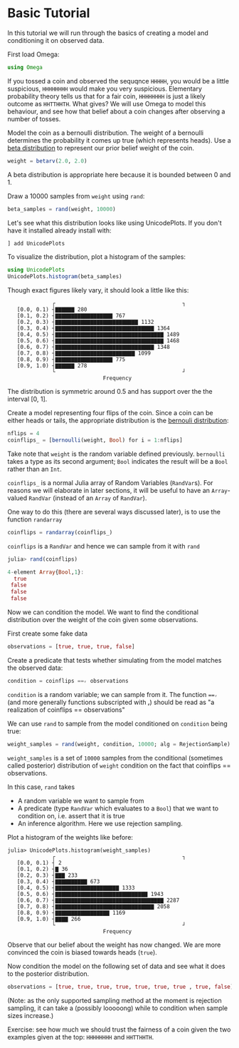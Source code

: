 # Basic Tutorial

In this tutorial we will run through the basics of creating a model and conditioning it on observed data.

First load Omega:

```julia
using Omega
```

If you tossed a coin and observed the sequqnce `HHHHH`, you would be a little suspicious, `HHHHHHHH` would make you very suspicious.
Elementary probability theory tells us that for a fair coin, `HHHHHHHH` is just a likely outcome as `HHTTHHTH`.  What gives?
 We will use Omega to model this behaviour, and see how that belief about a coin changes after observing a number of tosses.

Model the coin as a bernoulli distribution.  The weight of a bernoulli determines the probability it comes up true (which represents heads). Use a [beta distribution](https://en.wikipedia.org/wiki/Beta_distribution) to represent our prior belief weight of the coin.

```julia
weight = betarv(2.0, 2.0)
```

A beta distribution is appropriate here because it is bounded between 0 and 1. 

Draw a 10000 samples from `weight` using `rand`:

```julia
beta_samples = rand(weight, 10000)
```

Let's see what this distribution looks like using UnicodePlots.  If you don't have it installed already install with:

```julia
] add UnicodePlots
```

To visualize the distribution, plot a histogram of the samples:

```julia
using UnicodePlots
UnicodePlots.histogram(beta_samples)
```

Though exact figures likely vary, it should look a little like this:
```
              ┌                                        ┐ 
   [0.0, 0.1) ┤▇▇▇▇▇▇ 280                                
   [0.1, 0.2) ┤▇▇▇▇▇▇▇▇▇▇▇▇▇▇▇▇▇▇ 767                    
   [0.2, 0.3) ┤▇▇▇▇▇▇▇▇▇▇▇▇▇▇▇▇▇▇▇▇▇▇▇▇▇▇ 1132           
   [0.3, 0.4) ┤▇▇▇▇▇▇▇▇▇▇▇▇▇▇▇▇▇▇▇▇▇▇▇▇▇▇▇▇▇▇▇ 1364      
   [0.4, 0.5) ┤▇▇▇▇▇▇▇▇▇▇▇▇▇▇▇▇▇▇▇▇▇▇▇▇▇▇▇▇▇▇▇▇▇▇ 1489   
   [0.5, 0.6) ┤▇▇▇▇▇▇▇▇▇▇▇▇▇▇▇▇▇▇▇▇▇▇▇▇▇▇▇▇▇▇▇▇▇▇ 1468   
   [0.6, 0.7) ┤▇▇▇▇▇▇▇▇▇▇▇▇▇▇▇▇▇▇▇▇▇▇▇▇▇▇▇▇▇▇▇ 1348      
   [0.7, 0.8) ┤▇▇▇▇▇▇▇▇▇▇▇▇▇▇▇▇▇▇▇▇▇▇▇▇▇ 1099            
   [0.8, 0.9) ┤▇▇▇▇▇▇▇▇▇▇▇▇▇▇▇▇▇▇ 775                    
   [0.9, 1.0) ┤▇▇▇▇▇▇ 278                                
              └                                        ┘ 
                              Frequency
```

The distribution is symmetric around 0.5 and has support over the the interval [0, 1].

Create a model representing four flips of the coin.
Since a coin can be either heads or tails, the appropriate distribution is the [bernouli distribution](https://en.wikipedia.org/wiki/Bernoulli_distribution):


```julia
nflips = 4
coinflips_ = [bernoulli(weight, Bool) for i = 1:nflips]
```

Take note that `weight` is the random variable defined previously.
`bernoulli` takes a type as its second argument; `Bool` indicates the result will be a `Bool` rather than an `Int`.

`coinflips_` is a normal Julia array of Random Variables (`RandVar`s).
For reasons we will elaborate in later sections, it will be useful to have an `Array`-valued `RandVar` (instead of an `Array` of `RandVar`).

One way to do this (there are several ways discussed later), is to use the function `randarray`

```julia
coinflips = randarray(coinflips_)
```

`coinflips` is a `RandVar` and hence we can sample from it with `rand`

```julia
julia> rand(coinflips)

4-element Array{Bool,1}:
  true
 false
 false
 false
```

Now we can condition the model.
We want to find the conditional distribution over the weight of the coin given some observations. 

First create some fake data
```julia
observations = [true, true, true, false]
```

Create a predicate that tests whether simulating from the model matches the observed data:

```julia
condition = coinflips ==ᵣ observations
```

`condition` is a random variable; we can sample from it.  The function `==ᵣ` (and more generally functions subscripted with ᵣ) should be read as "a realization of coinflips == observations"

We can use `rand` to sample from the model conditioned on `condition` being true:

```julia
weight_samples = rand(weight, condition, 10000; alg = RejectionSample)
```

`weight_samples` is a set of `10000` samples from the conditional (sometimes called posterior) distribution of `weight` condition on the fact that coinflips == observations.

In this case, `rand` takes
- A random variable we want to sample from
- A predicate (type `RandVar` which evaluates to a `Bool`) that we want to condition on, i.e. assert that it is true
- An inference algorithm.  Here we use rejection sampling.

Plot a histogram of the weights like before:

```
julia> UnicodePlots.histogram(weight_samples)
              ┌                                        ┐ 
   [0.0, 0.1) ┤ 2                                        
   [0.1, 0.2) ┤▇ 36                                      
   [0.2, 0.3) ┤▇▇▇ 233                                   
   [0.3, 0.4) ┤▇▇▇▇▇▇▇▇▇▇ 673                            
   [0.4, 0.5) ┤▇▇▇▇▇▇▇▇▇▇▇▇▇▇▇▇▇▇▇▇ 1333                 
   [0.5, 0.6) ┤▇▇▇▇▇▇▇▇▇▇▇▇▇▇▇▇▇▇▇▇▇▇▇▇▇▇▇▇▇ 1943        
   [0.6, 0.7) ┤▇▇▇▇▇▇▇▇▇▇▇▇▇▇▇▇▇▇▇▇▇▇▇▇▇▇▇▇▇▇▇▇▇▇ 2287   
   [0.7, 0.8) ┤▇▇▇▇▇▇▇▇▇▇▇▇▇▇▇▇▇▇▇▇▇▇▇▇▇▇▇▇▇▇▇ 2058      
   [0.8, 0.9) ┤▇▇▇▇▇▇▇▇▇▇▇▇▇▇▇▇▇ 1169                    
   [0.9, 1.0) ┤▇▇▇▇ 266                                  
              └                                        ┘ 
                              Frequency
```

Observe that our belief about the weight has now changed.
We are more convinced the coin is biased towards heads (`true`).

Now condition the model on the following set of data and see what it does to the posterior distribution.
```julia 
observations = [true, true, true, true, true, true, true , true, false]
```

(Note: as the only supported sampling method at the moment is rejection sampling, it can take a (possibly looooong) while to condition when sample sizes increase.)

Exercise: see how much we should trust the fairness of a coin given the two examples given at the top: `HHHHHHHH` and `HHTTHHTH`.